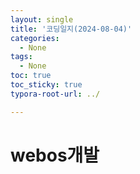 ```yaml
---
layout: single
title: '코딩일지(2024-08-04)'
categories:
  - None
tags:
  - None
toc: true
toc_sticky: true
typora-root-url: ../

---
```








# webos개발


